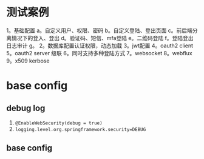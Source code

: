 # 测试案例
1。基础配置
a。自定义用户、权限、密码
b。自定义登陆、登出页面
c。前后端分离情况下的登入、登出
d。验证码、短信、mfa登陆
e。二维码登陆
f。登陆登出日志审计
g。
2。数据库配置认证权限，动态加载
3。jwt配置
4。oauth2 client
5。oauth2 server 级联
6。同时支持多种登陆方式
7。websocket
8。webflux
9。x509 kerbose

# base config
## debug log
1. `@EnableWebSecurity(debug = true)`
2. `logging.level.org.springframework.security=DEBUG`

## base config
